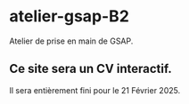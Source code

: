 # atelier-gsap-B2
Atelier de prise en main de GSAP.

## Ce site sera un CV interactif.
Il sera entièrement fini pour le 21 Février 2025.
